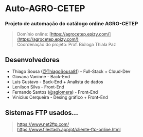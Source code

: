 # Auto-AGRO-CETEP
### Projeto de automação do catálogo online AGRO-CETEP
> Domínio online: [https://agrocetep.epizy.com/](https://agrocetep.epizy.com/) <br>
> Coordenação do projeto: Prof. Bióloga Thiala Paz
## Desenvolvedores
- Thiago Sousa ([@ThiagoSousa81](https://github.com/thiagosousa81)) - Full-Stack + Cloud-Dev
- Giovana Vaninne - Back-End
- Luis Gustavo - Back-End + Analista de dados
- Lenilson Silva - Front-End
- Fernando Santos ([@aglomera](https://github.com/aglomera)) - Front-End
- Vinicius Cerqueira - Desing gráfico + Front-End
## Sistemas FTP usados...
> https://www.net2ftp.com/ <br>
> https://www.filestash.app/pt/cliente-ftp-online.html
